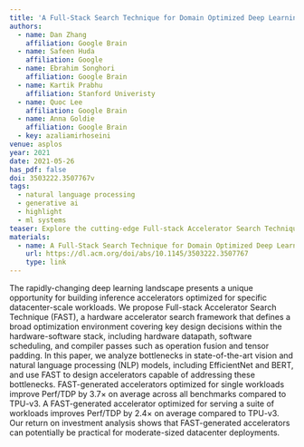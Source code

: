 ```yaml
---
title: 'A Full-Stack Search Technique for Domain Optimized Deep Learning Accelerators'
authors:
  - name: Dan Zhang
    affiliation: Google Brain
  - name: Safeen Huda
    affiliation: Google
  - name: Ebrahim Songhori
    affiliation: Google Brain
  - name: Kartik Prabhu
    affiliation: Stanford Univeristy
  - name: Quoc Lee
    affiliation: Google Brain
  - name: Anna Goldie
    affiliation: Google Brain
  - key: azaliamirhoseini
venue: asplos
year: 2021
date: 2021-05-26
has_pdf: false
doi: 3503222.3507767v
tags:
  - natural language processing
  - generative ai
  - highlight
  - ml systems
teaser: Explore the cutting-edge Full-stack Accelerator Search Technique (FAST), a game-changing framework designed to optimize hardware accelerators for today's dynamic deep learning demands. This innovative approach fine-tunes every aspect of the hardware-software stack, from datapath design to software scheduling and compiler optimizations. By targeting bottlenecks in leading models like EfficientNet and BERT, FAST creates accelerators that deliver up to 3.7× better performance per watt compared to TPU-v3 for single workloads, and 2.4× better for a range of tasks. Discover how FAST can revolutionize datacenter efficiency and performance.
materials:
  - name: A Full-Stack Search Technique for Domain Optimized Deep Learning Accelerators
    url: https://dl.acm.org/doi/abs/10.1145/3503222.3507767
    type: link
---
```

The rapidly-changing deep learning landscape presents a unique opportunity for building inference accelerators optimized for specific datacenter-scale workloads. We propose Full-stack Accelerator Search Technique (FAST), a hardware accelerator search framework that defines a broad optimization environment covering key design decisions within the hardware-software stack, including hardware datapath, software scheduling, and compiler passes such as operation fusion and tensor padding. In this paper, we analyze bottlenecks in state-of-the-art vision and natural language processing (NLP) models, including EfficientNet and BERT, and use FAST to design accelerators capable of addressing these bottlenecks. FAST-generated accelerators optimized for single workloads improve Perf/TDP by 3.7× on average across all benchmarks compared to TPU-v3. A FAST-generated accelerator optimized for serving a suite of workloads improves Perf/TDP by 2.4× on average compared to TPU-v3. Our return on investment analysis shows that FAST-generated accelerators can potentially be practical for moderate-sized datacenter deployments.
